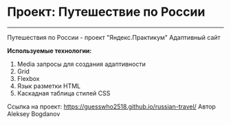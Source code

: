 # Проект: Путешествие по России
----------------------------------

Путешествия по России - проект "Яндекс.Практикум"
Адаптивный сайт

**Используемые технологии:**
1. Media запросы для создания адаптивности
3. Grid
2. Flexbox 
4. Язык разметки HTML
5. Каскадная таблица стилей CSS 

Ссылка на проект: https://guesswho2518.github.io/russian-travel/
Автор Aleksey Bogdanov

